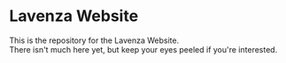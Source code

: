 # Lavenza Website

This is the repository for the Lavenza Website. <br>
There isn't much here yet, but keep your eyes peeled if you're interested.